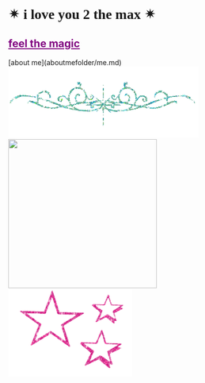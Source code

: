 <html>
<h1 style="font-family:luminari;">&#10036; i love you 2 the max &#10036;</h1>
  </html>
  <h2><a href="artfolder/art.html" style="color: purple;">feel the magic</a></h2>
  [about me](aboutmefolder/me.md)
<html>
<body background="IMG_3972.jpg">
<img src="pcoddxGLi.gif">
  <div>
<img src="https://user-images.githubusercontent.com/119459564/205533711-3a6fb140-c136-420d-b300-28f09d5574f6.jpg"
width="300"
height="300"><img style="background: none;"
                src="1113638.gif"
                width="250"
                height="175">
          

